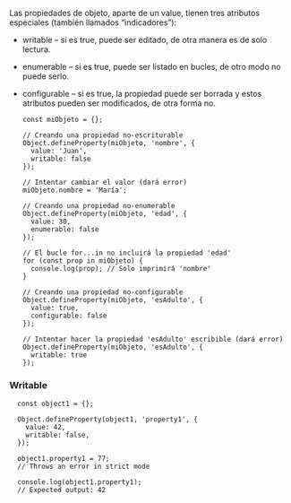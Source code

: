 Las propiedades de objeto, aparte de un value, tienen tres atributos especiales (también llamados “indicadores”):

* writable – si es true, puede ser editado, de otra manera es de solo lectura.
* enumerable – si es true, puede ser listado en bucles, de otro modo no puede serlo.
* configurable – si es true, la propiedad puede ser borrada y estos atributos pueden ser modificados, de otra forma no.


      
      const miObjeto = {};
      
      // Creando una propiedad no-escriturable
      Object.defineProperty(miObjeto, 'nombre', {
        value: 'Juan',
        writable: false
      });
      
      // Intentar cambiar el valor (dará error)
      miObjeto.nombre = 'María';
      
      // Creando una propiedad no-enumerable
      Object.defineProperty(miObjeto, 'edad', {
        value: 30,
        enumerable: false
      });
      
      // El bucle for...in no incluirá la propiedad 'edad'
      for (const prop in miObjeto) {
        console.log(prop); // Solo imprimirá 'nombre'
      }
      
      // Creando una propiedad no-configurable
      Object.defineProperty(miObjeto, 'esAdulto', {
        value: true,
        configurable: false
      });
      
      // Intentar hacer la propiedad 'esAdulto' escribible (dará error)
      Object.defineProperty(miObjeto, 'esAdulto', {
        writable: true
      });


### Writable

      const object1 = {};
      
      Object.defineProperty(object1, 'property1', {
        value: 42,
        writable: false,
      });
      
      object1.property1 = 77;
      // Throws an error in strict mode
      
      console.log(object1.property1);
      // Expected output: 42
